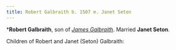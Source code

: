 ```yaml
---
title: Robert Galbraith b. 1507 m. Janet Seton
---
```

***Robert Galbraith**, son of [*James Galbraith*](galbraith-james-1455.md).  Married **Janet Seton**.

Children of Robert and Janet (Seton) Galbraith:

